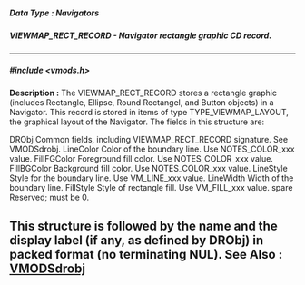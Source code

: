 ##### Data Type : Navigators
##### VIEWMAP_RECT_RECORD - Navigator rectangle graphic CD record.
---
##### #include <vmods.h>
**Description :**
The VIEWMAP_RECT_RECORD stores a rectangle graphic (includes Rectangle, 
Ellipse, Round Rectangel, and Button objects) in a Navigator.  This record is 
stored in items of type TYPE_VIEWMAP_LAYOUT, the graphical layout of the 
Navigator.  The fields in this structure are:

DRObj  Common fields, including VIEWMAP_RECT_RECORD signature.   See VMODSdrobj.
LineColor Color of the boundary line.   Use NOTES_COLOR_xxx value.
FillFGColor Foreground fill color.   Use NOTES_COLOR_xxx value.  
FillBGColor Background fill color.   Use NOTES_COLOR_xxx value.
LineStyle Style for the boundary line.   Use VM_LINE_xxx value.
LineWidth Width of the boundary line.
FillStyle  Style of rectangle fill.   Use VM_FILL_xxx value.
spare  Reserved;  must be 0.

This structure is followed by the name and the display label (if any, as 
defined by DRObj) in packed format (no terminating NUL).
**See Also :**
[VMODSdrobj](D:/md_files/VMODSdrobj.md)
---
